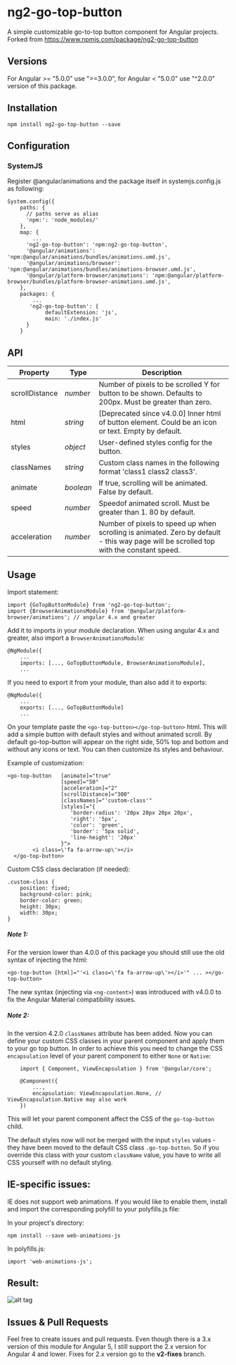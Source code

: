# ng2-go-top-button
A simple customizable go-to-top button component for Angular projects.
Forked from https://www.npmjs.com/package/ng2-go-top-button

## Versions

For Angular >= "5.0.0" use ">=3.0.0", for Angular < "5.0.0" use "^2.0.0" version of this package.

## Installation
```
npm install ng2-go-top-button --save
```

## Configuration

### SystemJS

Register @angular/animations and the package itself in systemjs.config.js as following:
```
System.config({
    paths: {
      // paths serve as alias
      'npm:': 'node_modules/'
    },
    map: {
        ...
      'ng2-go-top-button': 'npm:ng2-go-top-button',
      '@angular/animations': 'npm:@angular/animations/bundles/animations.umd.js',
      '@angular/animations/browser': 'npm:@angular/animations/bundles/animations-browser.umd.js',
      '@angular/platform-browser/animations': 'npm:@angular/platform-browser/bundles/platform-browser-animations.umd.js',
    },
    packages: {
        ...
       'ng2-go-top-button': {
            defaultExtension: 'js',
            main: './index.js'
      }
    }
```

## API
| Property | Type | Description |
| ------ | ------ | ------ |
| scrollDistance | *number* | Number of pixels to be scrolled Y for button to be shown. Defaults to 200px. Must be greater than zero. |
| html | *string* | [Deprecated since v4.0.0] Inner html of button element. Could be an icon or text. Empty by default. |
| styles | *object* | User-defined styles config for the button. |
| classNames | *string* | Custom class names in the following format 'class1 class2 class3'. |
| animate | *boolean* | If true, scrolling will be animated. False by default. |
| speed | *number* | Speedof animated scroll. Must be greater than 1. 80 by default. |
| acceleration  | *number* | Number of pixels to speed up when scrolling is animated. Zero by default - this way page will be scrolled top with the constant speed. |

## Usage
Import statement:
```
import {GoTopButtonModule} from 'ng2-go-top-button';
import {BrowserAnimationsModule} from '@angular/platform-browser/animations'; // angular 4.x and greater
```
Add it to imports in your module declaration. When using angular 4.x and greater, also import a `BrowserAnimationsModule`:
```
@NgModule({
    ...
    imports: [..., GoTopButtonModule, BrowserAnimationsModule],
    ...
```

If you need to export it from your module, than also add it to exports:
```
@NgModule({
    ...
    exports: [..., GoTopButtonModule]
    ...
```

On your template paste the `<go-top-button></go-top-button>` html. This will add a simple button with default styles and without animated scroll. By default go-top-button will appear on the right side, 50% top and bottom and without any icons or text. You can then customize its styles and behaviour.

Example of customization:
```
<go-top-button   [animate]="true"
                 [speed]="50"
                 [acceleration]="2"
                 [scrollDistance]="300"
                 [classNames]="'custom-class'"
                 [styles]="{
                    'border-radius': '20px 20px 20px 20px',
                    'right': '5px',
                    'color': 'green',
                    'border': '5px solid',
                    'line-height': '20px'
                 }">
        <i class=\'fa fa-arrow-up\'></i>
  </go-top-button>
```
Custom CSS class declaration (if needed):
```$xslt
.custom-class {
    position: fixed;
    background-color: pink;
    border-color: green;
    height: 30px;
    width: 30px;
}
```

##### Note 1: 
For the version lower than 4.0.0 of this package you should still use the old syntax of injecting the html:
```
<go-top-button [html]="'<i class=\'fa fa-arrow-up\'></i>'" ... ></go-top-button>
``` 
The new syntax (injecting via `<ng-content>`) was introduced with v4.0.0 to fix the Angular Material compatibility issues.

##### Note 2:
In the version 4.2.0 `classNames` attribute has been added. Now you can define your custom CSS classes in your parent component and apply them to your go top button.
In order to achieve this you need to change the CSS `encapsulation` level of your parent component to either `None` or `Native`:
```$xslt
    import { Component, ViewEncapsulation } from '@angular/core';
    
    @Component({
        ...,
        encapsulation: ViewEncapsulation.None, // ViewEncapsulation.Native may also work
    })
```
This will let your parent component affect the CSS of the `go-top-button` child.

The default styles now will not be merged with the input `styles` values - they have been moved to the default CSS class `.go-top-button`. So if you override this class with your custom `className` value, you have to write all CSS yourself with no default styling.

## IE-specific issues:

IE does not support web animations. If you would like to enable them, install and import the corresponding polyfill to your polyfills.js file:

In your project's directory:
```
npm install --save web-animations-js
```

In polyfills.js:
```
import 'web-animations-js';
```
## Result:

![alt tag](https://gifyu.com/images/ezgif.com-video-to-gifface4.gif)

## Issues & Pull Requests

Feel free to create issues and pull requests. Even though there is a 3.x version of this module for Angular 5, I still support the 2.x version for Angular 4 and lower. Fixes for 2.x version go to the **v2-fixes** branch.
